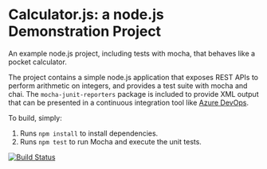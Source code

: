 Calculator.js: a node.js Demonstration Project
==============================================
An example node.js project, including tests with mocha, that behaves like
a pocket calculator.

The project contains a simple node.js application that exposes REST APIs
to perform arithmetic on integers, and provides a test suite with mocha
and chai.  The `mocha-junit-reporters` package is included to provide XML
output that can be presented in a continuous integration tool like
[Azure DevOps](https://azure.com/devops).

To build, simply:

1. Runs `npm install` to install dependencies.
2. Runs `npm test` to run Mocha and execute the unit tests.


[![Build Status](https://dev.azure.com/az400-earnhardt/Enabling%20Continuous%20Integration%20with%20Azure%20Pipelines/_apis/build/status/earnhardt3rd.calculator?branchName=master)](https://dev.azure.com/az400-earnhardt/Enabling%20Continuous%20Integration%20with%20Azure%20Pipelines/_build/latest?definitionId=13&branchName=master)



